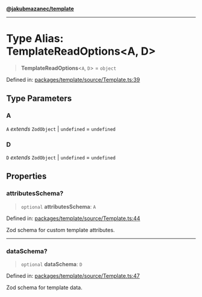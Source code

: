 [**@jakubmazanec/template**](../README.md)

---

# Type Alias: TemplateReadOptions\<A, D\>

> **TemplateReadOptions**\<`A`, `D`\> = `object`

Defined in:
[packages/template/source/Template.ts:39](https://github.com/jakubmazanec/tools/blob/026d472564678641afd0039e9c07d936f221ca46/packages/template/source/Template.ts#L39)

## Type Parameters

### A

`A` _extends_ `ZodObject` \| `undefined` = `undefined`

### D

`D` _extends_ `ZodObject` \| `undefined` = `undefined`

## Properties

### attributesSchema?

> `optional` **attributesSchema**: `A`

Defined in:
[packages/template/source/Template.ts:44](https://github.com/jakubmazanec/tools/blob/026d472564678641afd0039e9c07d936f221ca46/packages/template/source/Template.ts#L44)

Zod schema for custom template attributes.

---

### dataSchema?

> `optional` **dataSchema**: `D`

Defined in:
[packages/template/source/Template.ts:47](https://github.com/jakubmazanec/tools/blob/026d472564678641afd0039e9c07d936f221ca46/packages/template/source/Template.ts#L47)

Zod schema for template data.
